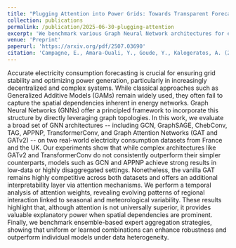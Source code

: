 ```yaml
---
title: "Plugging Attention into Power Grids: Towards Transparent Forecasting"
collection: publications
permalink: /publication/2025-06-30-plugging-attention
excerpt: 'We benchmark various Graph Neural Network architectures for electricity consumption forecasting in France and the UK, showing that simple models like GCN and APPNP perform well in complex settings. While attention-based models such as GAT offer valuable interpretability through dynamic spatial patterns, ensemble strategies further improve robustness under data heterogeneity.'
venue: 'Preprint'
paperurl: 'https://arxiv.org/pdf/2507.03690'
citation: 'Campagne, E., Amara-Ouali, Y., Goude, Y., Kalogeratos, A. (2025). Plugging Attention into Power Grids: Towards Transparent Forecasting. Preprint.'
---
```


Accurate electricity consumption forecasting is crucial for ensuring grid stability and optimizing power generation, particularly in increasingly decentralized and complex systems. While classical approaches such as Generalized Additive Models (GAMs) remain widely used, they often fail to capture the spatial dependencies inherent in energy networks. Graph Neural Networks (GNNs) offer a principled framework to incorporate this structure by directly leveraging graph topologies. In this work, we evaluate a broad set of GNN architectures -- including GCN, GraphSAGE, ChebConv, TAG, APPNP, TransformerConv, and Graph Attention Networks (GAT and GATv2) -- on two real-world electricity consumption datasets from France and the UK. Our experiments show that while complex architectures like GATv2 and TransformerConv do not consistently outperform their simpler counterparts, models such as GCN and APPNP achieve strong results in low-data or highly disaggregated settings. Nonetheless, the vanilla GAT remains highly competitive across both datasets and offers an additional interpretability layer via attention mechanisms. We perform a temporal analysis of attention weights, revealing evolving patterns of regional interaction linked to seasonal and meteorological variability. These results highlight that, although attention is not universally superior, it provides valuable explanatory power when spatial dependencies are prominent. Finally, we benchmark ensemble-based expert aggregation strategies, showing that uniform or learned combinations can enhance robustness and outperform individual models under data heterogeneity.
